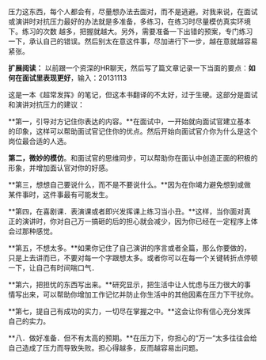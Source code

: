 压力这东西，每个人都会有，尽量想办法去面对，而不是逃避。对我来说，在面试或演讲时对抗压力最好的办法就是多准备，多练习，在练习时尽量模仿真实环境下。练习的次数
越多，把握就越大。另外，需要准备一下出错的预案，专门练习一下，承认自己的错误。然后别太在意这件事，尽加进行下一步，越在意就越容易紧张。

**扩展阅读：**
以前跟一个资深的HR聊天，然后写了篇文章记录一下当面的要点：**如何在面试里表现更好**，输入：20131113

这是一本《超常发挥》的笔记，但这本书翻译的不太好，过于生硬。这部分是面试和演讲对抗压力的建议：

**第一，引导对方记住你表达的内容。**在面试中，一开始就向面试官建立基本的印象，这样可以帮助面试官记住你的优点。然后开始向面试官介你为什么是这个岗位最合适的人选。

**第二，微妙的模仿**。和面试官的思维同步，可以帮助你在面认中创造正面的积极的形象，并增加面认官对你的好感。

**第三，想想自己要说什么，而不是不要说什么。**因为在你竭力避免想到或做某件事时，这件事最有可能发生。

**第四，在喜剧课．表演课或者即兴发挥课上练习当小丑。**这样，当你面对真正的演讲时，你对自己万一搞砸的后的担心就会减少，因为你已经在一定程序上体会过那种感觉。

**第五，不想太多。**如果你记住了自己演讲的序言或者全篇，那么你要做的，只是上去讲而已，不要对每一个字跟想太多。或者你可以在每一个关键转折点停顿一下，让自己有时间喘口气．

**第六，把担忧的东西写出来。**研究显示，把生活中让人忧虑与压力很大的事情写出来，可以帮助你增加工作记忆并防止你生活中的其他因素在压力下干扰你。

**第七，提自己有成功的实力，一切尽在掌握之中。**这会让你有信心充分发挥自己的实力。

**八．做好准备．但不有太高的预期。**在压力下，你担心的“万一“太多往往会给自己造成了压力而导致失败。担心得越多，反而越容易出问题。



